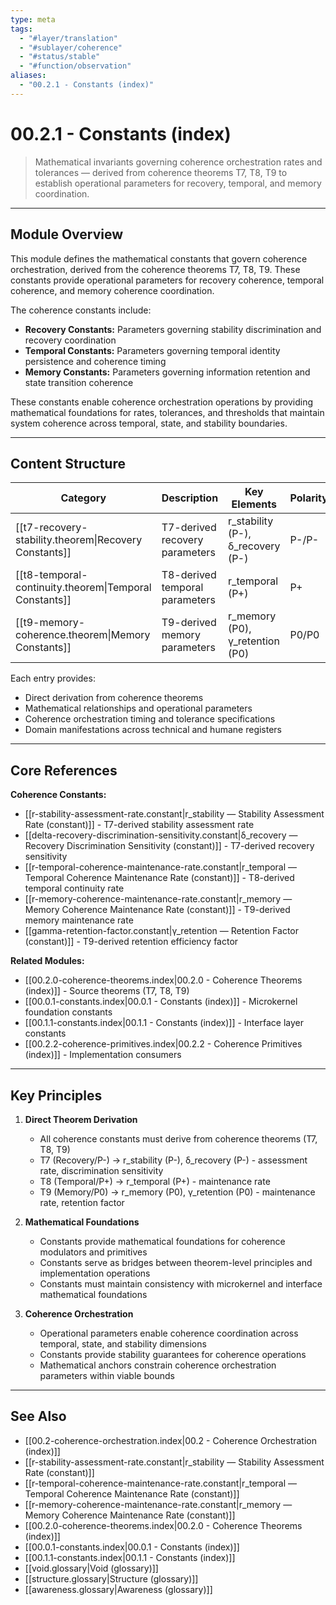 ```yaml
---
type: meta
tags:
  - "#layer/translation"
  - "#sublayer/coherence"
  - "#status/stable"
  - "#function/observation"
aliases:
  - "00.2.1 - Constants (index)"
---
```


# 00.2.1 - Constants (index)

> Mathematical invariants governing coherence orchestration rates and tolerances — derived from coherence theorems T7, T8, T9 to establish operational parameters for recovery, temporal, and memory coordination.

---

## Module Overview

This module defines the mathematical constants that govern coherence orchestration, derived from the coherence theorems T7, T8, T9. These constants provide operational parameters for recovery coherence, temporal coherence, and memory coherence coordination.

The coherence constants include:
- **Recovery Constants:** Parameters governing stability discrimination and recovery coordination
- **Temporal Constants:** Parameters governing temporal identity persistence and coherence timing
- **Memory Constants:** Parameters governing information retention and state transition coherence

These constants enable coherence orchestration operations by providing mathematical foundations for rates, tolerances, and thresholds that maintain system coherence across temporal, state, and stability boundaries.

---

## Content Structure

| Category | Description | Key Elements | Polarity |
|----------|-------------|--------------|----------|
| [[t7-recovery-stability.theorem\|Recovery Constants]] | T7-derived recovery parameters | r_stability (P-), δ_recovery (P-) | P-/P- |
| [[t8-temporal-continuity.theorem\|Temporal Constants]] | T8-derived temporal parameters | r_temporal (P+) | P+ |
| [[t9-memory-coherence.theorem\|Memory Constants]] | T9-derived memory parameters | r_memory (P0), γ_retention (P0) | P0/P0 |

Each entry provides:
- Direct derivation from coherence theorems
- Mathematical relationships and operational parameters
- Coherence orchestration timing and tolerance specifications
- Domain manifestations across technical and humane registers

---

## Core References

**Coherence Constants:**
- [[r-stability-assessment-rate.constant\|r_stability — Stability Assessment Rate (constant)]] - T7-derived stability assessment rate
- [[delta-recovery-discrimination-sensitivity.constant\|δ_recovery — Recovery Discrimination Sensitivity (constant)]] - T7-derived recovery sensitivity
- [[r-temporal-coherence-maintenance-rate.constant\|r_temporal — Temporal Coherence Maintenance Rate (constant)]] - T8-derived temporal continuity rate
- [[r-memory-coherence-maintenance-rate.constant\|r_memory — Memory Coherence Maintenance Rate (constant)]] - T9-derived memory maintenance rate
- [[gamma-retention-factor.constant\|γ_retention — Retention Factor (constant)]] - T9-derived retention efficiency factor

**Related Modules:**
- [[00.2.0-coherence-theorems.index\|00.2.0 - Coherence Theorems (index)]] - Source theorems (T7, T8, T9)
- [[00.0.1-constants.index\|00.0.1 - Constants (index)]] - Microkernel foundation constants
- [[00.1.1-constants.index\|00.1.1 - Constants (index)]] - Interface layer constants
- [[00.2.2-coherence-primitives.index\|00.2.2 - Coherence Primitives (index)]] - Implementation consumers

---

## Key Principles

1. **Direct Theorem Derivation**
   - All coherence constants must derive from coherence theorems (T7, T8, T9)
   - T7 (Recovery/P-) → r_stability (P-), δ_recovery (P-) - assessment rate, discrimination sensitivity
   - T8 (Temporal/P+) → r_temporal (P+) - maintenance rate
   - T9 (Memory/P0) → r_memory (P0), γ_retention (P0) - maintenance rate, retention factor

2. **Mathematical Foundations**
   - Constants provide mathematical foundations for coherence modulators and primitives
   - Constants serve as bridges between theorem-level principles and implementation operations
   - Constants must maintain consistency with microkernel and interface mathematical foundations

3. **Coherence Orchestration**
   - Operational parameters enable coherence coordination across temporal, state, and stability dimensions
   - Constants provide stability guarantees for coherence operations
   - Mathematical anchors constrain coherence orchestration parameters within viable bounds

---

## See Also

- [[00.2-coherence-orchestration.index\|00.2 - Coherence Orchestration (index)]]
- [[r-stability-assessment-rate.constant\|r_stability — Stability Assessment Rate (constant)]]
- [[r-temporal-coherence-maintenance-rate.constant\|r_temporal — Temporal Coherence Maintenance Rate (constant)]]
- [[r-memory-coherence-maintenance-rate.constant\|r_memory — Memory Coherence Maintenance Rate (constant)]]
- [[00.2.0-coherence-theorems.index\|00.2.0 - Coherence Theorems (index)]]
- [[00.0.1-constants.index\|00.0.1 - Constants (index)]]
- [[00.1.1-constants.index\|00.1.1 - Constants (index)]]
- [[void.glossary\|Void (glossary)]]
- [[structure.glossary\|Structure (glossary)]]
- [[awareness.glossary\|Awareness (glossary)]]